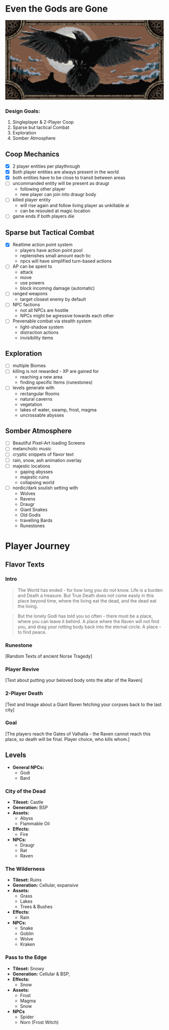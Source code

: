 # Even the Gods are Gone

<p align="left">
  <img src="https://raw.githubusercontent.com/Nephas/multirogue/main/img/raven_framed.png" width="512"/>
</p>

### Design Goals:

1. Singleplayer & 2-Player Coop
2. Sparse but tactical Combat
3. Exploration
4. Somber Atmosphere

## Coop Mechanics

* [X] 2 player entities per playthrough
* [X] Both player entities are always present in the world
* [X] both entities have to be close to transit between areas
* [ ] uncommanded entity will be present as draugr
	* following other player
	* new player can join into draugr body
* [ ] killed player entity
	* will rise again and follow living player as unkillable ai
	* can be resouled at magic location
* [ ] game ends if both players die

## Sparse but Tactical Combat

* [X] Realtime action point system
	* players have action point pool
	* replenishes small amount each tic
	* npcs will have simplified turn-based actions
* [ ] AP can be spent to
	* attack
	* move
	* use powers
	* block incoming damage (automatic)
* [ ] ranged weapons
	* target closest enemy by default
* [ ] NPC factions
	* not all NPCs are hostile
	* NPCs might be agressive towards each other
* [ ] Prevenable combat via stealth system
	* light-shadow system
	* distraction actions
	* invisibility items
	
## Exploration

* [ ] multiple Biomes
* [ ] killing is not rewarded - XP are gained for
	* reaching a new area
	* finding specific Items (runestones)
* [ ] levels generate with
	* rectangular Rooms
	* natural caverns
	* vegetation
	* lakes of water, swamp, frost, magma
	* uncrossable abysses

## Somber Atmosphere

* [ ] Beautiful Pixel-Art loading Screens
* [ ] melancholic music
* [ ] cryptic snippets of flavor text
* [ ] rain, snow, ash animation overlay
* [ ] majestic locations
	* gaping abysses
	* majestic ruins
	* collapsing world
* [ ] nordic/dark soulish setting with
	* Wolves
	* Ravens
	* Draugr
	* Giant Snakes
	* Old Godis 
	* travelling Bards
	* Runestones
	
# Player Journey

## Flavor Texts

### Intro

>The World has ended - for how long you do not know. Life is a burden and Death a treasure. But True Death does not come easily in this place beyond time, where the living eat the dead, and the dead eat the living.

>But the lonely Godi has told you so often - there must be a place, where you can leave it behind. A place where the Raven will not find you, and drag your rotting body back into the eternal circle.
A place - to find peace.

### Runestone

[Random Texts of ancient Norse Tragedy]

### Player Revive

[Text about putting your beloved body onto the altar of the Raven]

### 2-Player Death

[Text and Image about a Giant Raven fetching your corpses back to the last city]

### Goal

[The players reach the Gates of Valhalla - the Raven cannot reach this place, so death will be final. Player choice, who kills whom.]

## Levels

* **General NPCs:**
	- Godi
	- Bard

### City of the Dead

* **Tileset:** Castle
* **Generation:** BSP
* **Assets:**
	- Abyss
	- Flammable Oil
* **Effects:**
	- Fire
* **NPCs:**
	- Draugr
	- Rat
	- Raven

### The Wilderness

* **Tileset:** Ruins
* **Generation:** Cellular, expansive
* **Assets:**
	- Grass
	- Lakes
	- Trees & Bushes
* **Effects:**
	- Rain
* **NPCs:**
	- Snake
	- Goblin
	- Wolve
	- Kraken
	
### Pass to the Edge

* **Tileset:** Snowy
* **Generation:** Cellular & BSP, 
* **Effects:**
	- Snow
* **Assets:**
	- Frost
	- Magma
	- Snow
* **NPCs**
	- Spider
	- Norn (Frost Witch)
